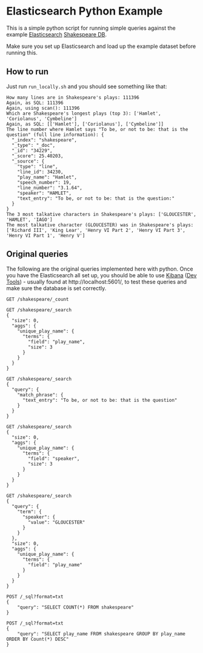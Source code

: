 # Elasticsearch Python Example

This is a simple python script for running simple queries against the example [Elasticsearch](https://www.elastic.co/downloads/elasticsearch) [Shakespeare DB](https://www.elastic.co/guide/en/kibana/7.1/tutorial-load-dataset.html).

Make sure you set up Elasticsearch and load up the example dataset before running this.

## How to run

Just run `run_locally.sh` and you should see something like that:
```
How many lines are in Shakespeare's plays: 111396
Again, as SQL: 111396
Again, using scan(): 111396
Which are Shakespeare's longest plays (top 3): ['Hamlet', 'Coriolanus', 'Cymbeline']
Again, as SQL: [['Hamlet'], ['Coriolanus'], ['Cymbeline']]
The line number where Hamlet says "To be, or not to be: that is the question" (full line information): {
  "_index": "shakespeare",
  "_type": "_doc",
  "_id": "34229",
  "_score": 25.40203,
  "_source": {
    "type": "line",
    "line_id": 34230,
    "play_name": "Hamlet",
    "speech_number": 19,
    "line_number": "3.1.64",
    "speaker": "HAMLET",
    "text_entry": "To be, or not to be: that is the question:"
  }
}
The 3 most talkative characters in Shakespeare's plays: ['GLOUCESTER', 'HAMLET', 'IAGO']
The most talkative character (GLOUCESTER) was in Shakespeare's plays: ['Richard III', 'King Lear', 'Henry VI Part 2', 'Henry VI Part 3', 'Henry VI Part 1', 'Henry V']

```

## Original queries

The following are the original queries implemented here with python.
Once you have the Elasticsearch all set up, you should be able to use
[Kibana](https://www.elastic.co/downloads/kibana) ([Dev Tools](https://www.elastic.co/guide/en/kibana/current/devtools-kibana.html)) - usually found at http://localhost:5601/, to test these queries and make sure the database is set correctly.

```
GET /shakespeare/_count
```
```
GET /shakespeare/_search
{
  "size": 0, 
  "aggs": {
    "unique_play_name": {
      "terms": {
        "field": "play_name",
        "size": 3
      }
    }
  }
}
```
```
GET /shakespeare/_search
{
  "query": {
    "match_phrase": {
      "text_entry": "To be, or not to be: that is the question"
    }
  }
}
```
```
GET /shakespeare/_search
{
  "size": 0, 
  "aggs": {
    "unique_play_name": {
      "terms": {
        "field": "speaker",
        "size": 3
      }
    }
  }
}
```
```
GET /shakespeare/_search
{
  "query": {
    "term": {
      "speaker": {
        "value": "GLOUCESTER"
      }
    }
  },
  "size": 0,
  "aggs": {
    "unique_play_name": {
      "terms": {
        "field": "play_name"
      }
    }
  }
}
```
```
POST /_sql?format=txt
{
    "query": "SELECT COUNT(*) FROM shakespeare"
}
```
```
POST /_sql?format=txt
{
    "query": "SELECT play_name FROM shakespeare GROUP BY play_name ORDER BY Count(*) DESC"
}
```